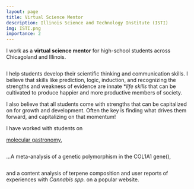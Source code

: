 ```yaml
---
layout: page
title: Virtual Science Mentor
description: Illinois Science and Technology Institute (ISTI) 
img: ISTI.png
importance: 2
---
```


I work as a **virtual science mentor** for high-school students across Chicagoland and Illinois. 

<div class="row">
    <div class="mx-auto" style="width: 250px">
        <img class="img-fluid rounded z-depth-1" src="{{ '/assets/img/sawyer-bengtson-umRPY9w3q1c-unsplash.jpg' | relative_url }}" alt="" title="example image"/>
    </div>
</div>


I help students develop their scientific thinking and communication skills. I believe that skills like prediction, logic, induction, and recognizing the strengths and weakness of evidence are innate **life skills* that can be cultivated to produce happier and more productive members of society.

I also believe that all students come with strengths that can be capitalized on for growth and development. Often the key is finding what drives them forward, and capitalizing on that momentum!

I have worked with students on 

[molecular gastronomy](https://www.sciencedirect.com/topics/agricultural-and-biological-sciences/molecular-gastronomy), 


<div class="row">
    <div class="mx-auto" style="width: 250px">
        <img class="img-fluid rounded z-depth-1" src="{{ '/assets/img/molec_gastro.png' | relative_url }}" alt="" title="example image"/>
    </div>
</div>


...A  meta-analysis of a genetic polymorphism in the COL1A1 gene(), 


<div class="row">
    <div class="mx-auto" style="width: 250px">
        <img class="img-fluid rounded z-depth-1" src="{{ '/assets/img/DNA_ankle_injury.png' | relative_url }}" alt="" title="example image"/>
    </div>
</div>


and a content analysis of terpene composition and user reports of experiences with *Cannabis spp.* on a popular website.

<div class="row">
    <div class="mx-auto" style="width: 250px">
        <img class="img-fluid rounded z-depth-1" src="{{ '/assets/img/entourage_effect.png' | relative_url }}" alt="" title="example image"/>
    </div>
</div>